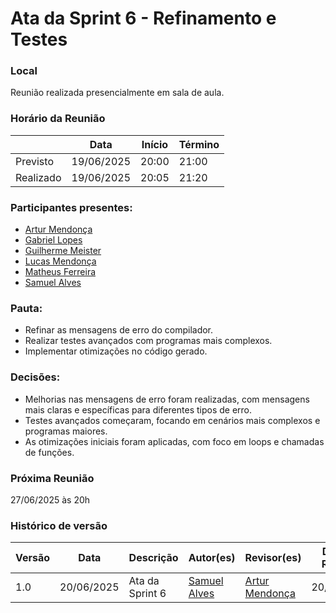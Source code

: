 # Ata da Sprint 6 - Refinamento e Testes

### Local
Reunião realizada presencialmente em sala de aula.

### Horário da Reunião

|          | Data       | Início| Término |
|----------|------------|-------|---------|
| Previsto | 19/06/2025 | 20:00 | 21:00   |
| Realizado| 19/06/2025 | 20:05 | 21:20   |

### Participantes presentes:
- [Artur Mendonça](https://github.com/ArtyMend07)
- [Gabriel Lopes](https://github.com/BrzGab)
- [Guilherme Meister](https://github.com/gmeister18)
- [Lucas Mendonça](https://github.com/lucasarruda9)
- [Matheus Ferreira](https://github.com/matferreira1)
- [Samuel Alves](https://github.com/samuelalvess)

### Pauta:
- Refinar as mensagens de erro do compilador.
- Realizar testes avançados com programas mais complexos.
- Implementar otimizações no código gerado.

### Decisões:
- Melhorias nas mensagens de erro foram realizadas, com mensagens mais claras e específicas para diferentes tipos de erro.
- Testes avançados começaram, focando em cenários mais complexos e programas maiores.
- As otimizações iniciais foram aplicadas, com foco em loops e chamadas de funções.

### Próxima Reunião 
27/06/2025 às 20h

### Histórico de versão
Versão  | Data | Descrição | Autor(es) | Revisor(es) | Data da Revisão
-------- | ------ | -------- | ---------- | ----------- | ---------------
1.0 | 20/06/2025 | Ata da Sprint 6 | [Samuel Alves](https://github.com/samuelalvess) | [Artur Mendonça](https://github.com/ArtyMend07) | 20/06/2025
